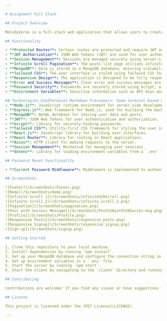 ```yaml
---

# Assignment Full Stack

## Project Overview

MelodyVerse is a full-stack web application that allows users to create posts, interact with other users' posts, and manage their profiles. The application implements features such as protected routes, JWT authorization, session management, infinite scroll pagination, and more.

## Functionality

- **Protected Routes**: Certain routes are protected and require JWT authorization for access.
- **JWT Authorization**: JSON Web Tokens (JWT) are used for user authentication and authorization.
- **Session Management**: Sessions are managed securely using server-side mechanisms.
- **Infinite Scroll Pagination**: The posts list page utilizes infinite scroll pagination for smooth user experience.
- **MongoDB**: Data is stored in a MongoDB database, ensuring scalability and flexibility.
- **Tailwind CSS**: The user interface is styled using Tailwind CSS for a modern and responsive design.
- **Responsive Design**: The application is designed to be fully responsive, adapting to various screen sizes.
- **Error and Success Messages**: Clear error and success messages are displayed to users for better feedback.
- **Password Security**: Passwords are securely stored using bcrypt, a strong hashing algorithm.
- **Environment Variables**: Sensitive information such as API keys and secret keys are stored as environment variables.

## Technologies UsedTerminal Markdown Previewers: Some terminal-based markdown previewers, like mdcat or glow, allow you to preview markdown files directly in your terminal.
- **Node.js**: JavaScript runtime environment for server-side development.
- **Express.js**: Web framework for Node.js, used for building the backend API.
- **MongoDB**: NoSQL database for storing user data and posts.
- **JWT**: JSON Web Tokens for user authentication and authorization.
- **bcrypt**: Library for securely hashing passwords.
- **Tailwind CSS**: Utility-first CSS framework for styling the user interface.
- **React.js**: JavaScript library for building user interfaces.
- **React Router**: Library for routing in React applications.
- **Axios**: HTTP client for making requests to the server.
- **Session Management**: Mechanism for managing user sessions.
- **dotenv**: Library for loading environment variables from a `.env` file.

## Password Reset Functionality

- **Current Password Middleware**: Middleware is implemented to authenticate users when resetting passwords.

## Screenshots

![Footer](/ScreenShots/Footer.png)
![Home](/ScreenShots/Home.png)
![Infinite Scroll 1](/ScreenShots/infinite%20scroll.png)
![Infinite Scroll 2](/ScreenShots/infinite_scroll_2.png)
![Pagination](/ScreenShots/pagination.png)
![Post with Success Message](/ScreenShots/Post%20with%20Succes-msg.pngpost_with_success_msg.png)
![Profile](/ScreenShots/Profile.png)
![Responsive Posts](/ScreenShots/responsive_posts.png)
![Responsive Signup](/ScreenShots/responsive_signup.png)
![Sign-up](/ScreenShots/signup.png)

## Getting Started

1. Clone this repository to your local machine.
2. Install dependencies by running `npm install`.
3. Set up your MongoDB database and configure the connection string in `.env`.
4. Set up environment variables in a `.env` file.
5. Start the server by running `npm start`.
6. Start the client by navigating to the `client` directory and running `npm start`.

## Contributing

Contributions are welcome! If you find any issues or have suggestions for improvements, please feel free to open an issue or submit a pull request.

## License

This project is licensed under the [MIT License](LICENSE).

---
```

